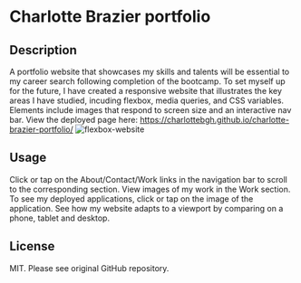 # Charlotte Brazier portfolio
## Description
A portfolio website that showcases my skills and talents will be essential to my career search following completion of the bootcamp. To set myself up for the future, I have created a responsive website that illustrates the key areas I have studied, incuding flexbox, media queries, and CSS variables. Elements include images that respond to screen size and an interactive nav bar. 
View the deployed page here: https://charlottebgh.github.io/charlotte-brazier-portfolio/
![flexbox-website](https://github.com/CharlotteBGH/charlotte-brazier-portfolio/assets/99615123/4f24fce0-995a-499b-b9da-70b2af755e26)
## Usage
Click or tap on the About/Contact/Work links in the navigation bar to scroll to the corresponding section. 
View images of my work in the Work section. 
To see my deployed applications, click or tap on the image of the application. 
See how my website adapts to a viewport by comparing on a phone, tablet and desktop. 
## License
MIT. Please see original GitHub repository. 
